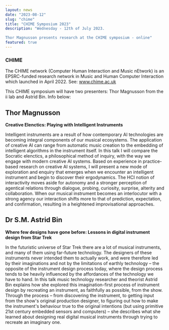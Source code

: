 ```yaml
---
layout: news
date: "2023-08-12"
slug: "chime"
title: "CHIME Symposium 2023"
description: "Wednesday - 12th of July 2023.

Thor Magnusson presents research at the CHIME symposium - online"
featured: true
---
```


<script>
import CaptionedImage from "../../components/Images/CaptionedImage.svelte"
</script>


### CHIME

The CHIME network (Computer Human Interaction and Music nEtwork) is an EPSRC-funded research network in Music and Human Computer Interaction which launched in April 2022.
See: <a href="http://www.chime.ac.uk">www.chime.ac.uk</a>

This CHIME symposium will have two presenters: Thor Magnusson from the ii lab and Astrid Bin. Info below:

## Thor Magnusson

<b>Creative Elenctics: Playing with Intelligent Instruments</b>

Intelligent instruments are a result of how contemporary AI technologies are becoming integral components of our musical ecosystems. The application of creative AI can range from automatic music creation to the embedding of intelligent algorithms in the instrument itself. In this talk I will compare the Socratic elenctics, a philosophical method of inquiry, with the way we engage with modern creative AI systems. Based on experience in practice-based research on creative AI systems, I will present a new mode of exploration and enquiry that emerges when we encounter an intelligent instrument and begin to discover their ergodynamics. The HCI notion of interactivity moves aside for autonomy and a stronger perception of agentical relations through dialogue, probing, curiosity, surprise, alterity and collaboration. When our musical instrument becomes an interlocutor with a strong agency our interaction shifts more to that of prediction, expectation, and confirmation, resulting in a heightened improvisational approaches.




## Dr S.M. Astrid Bin

<b>Where few designs have gone before: Lessons in digital instrument design from Star Trek</b>

In the futuristic universe of Star Trek there are a lot of musical instruments, and many of them using far-future technology. The designers of these instruments never intended them to actually work, and were therefore led by their imaginations and not by the limitations of earthly technology – the opposite of the instrument design process today, where the design process tends to be heavily influenced by the affordances of the technology we have to hand.
In this talk music technology researcher and theorist Astrid Bin explains how she explored this imagination-first process of instrument design by recreating an instrument, as faithfully as possible, from the show. Through the process – from discovering the instrument, to getting input from the show's original production designer, to figuring out how to make the instrument's behaviour true to the original intentions (but using primitive 21st century embedded sensors and computers) – she describes what she learned about designing real digital musical instruments through trying to recreate an imaginary one.
